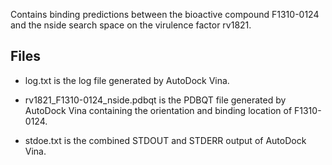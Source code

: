 Contains binding predictions between the bioactive compound F1310-0124 and the nside search space on the virulence factor rv1821.

## Files

- log.txt is the log file generated by AutoDock Vina.

- rv1821_F1310-0124_nside.pdbqt is the PDBQT file generated by AutoDock Vina containing the orientation and binding location of F1310-0124.

- stdoe.txt is the combined STDOUT and STDERR output of AutoDock Vina.

